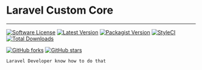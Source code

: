 # Laravel Custom Core
-----


[![Software License](https://img.shields.io/github/license/koffinate/laravel-core?color=green-light&logo=github&style=flat-square)](LICENSE)
[![Latest Version](https://img.shields.io/github/v/release/koffinate/laravel-core.svg?logo=github&style=flat-square&sort=semver)](https://github.com/koffinate/laravel-core/releases)
[![Packagist Version](https://img.shields.io/packagist/v/koffinate/laravel-core?logo=composer&style=flat-square&sort=semver)](https://packagist.org/packages/koffinate/laravel-core)
[![StyleCI](https://github.styleci.io/repos/192271400/shield)](https://github.styleci.io/repos/192271400)
[![Total Downloads](https://img.shields.io/packagist/dt/koffinate/laravel-core?logo=composer&style=flat-square)](https://packagist.org/packages/koffinate/laravel-core)

[![GitHub forks](https://img.shields.io/github/forks/koffinate/laravel-core?style=social)](https://github.com/koffinate/laravel-core)
[![GitHub stars](https://img.shields.io/github/stars/koffinate/laravel-core?style=social)](https://github.com/koffinate/laravel-core)

```
Laravel Developer know how to do that
```
